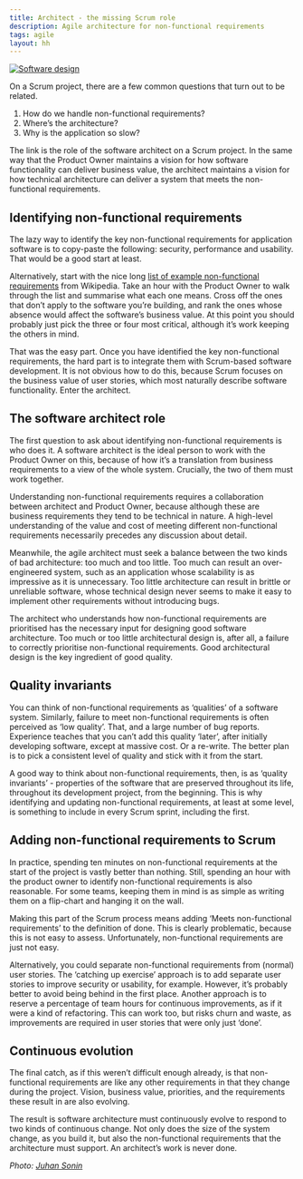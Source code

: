 ```yaml
---
title: Architect - the missing Scrum role
description: Agile architecture for non-functional requirements
tags: agile
layout: hh
---
```


[ ![Software design](architect.jpg) ](https://www.flickr.com/photos/juhansonin/12140602074)

On a Scrum project, there are a few common questions that turn out to be related.

1. How do we handle non-functional requirements?
2. Where’s the architecture?
3. Why is the application so slow?

The link is the role of the software architect on a Scrum project. In the same way that the Product Owner maintains a vision for how software functionality can deliver business value, the architect maintains a vision for how technical architecture can deliver a system that meets the non-functional requirements.


## Identifying non-functional requirements

The lazy way to identify the key non-functional requirements for application software is to copy-paste the following: security, performance and usability. That would be a good start at least.

Alternatively, start with the nice long 
[list of example non-functional requirements](http://en.wikipedia.org/wiki/Non-functional_requirement#Examples)
from Wikipedia. Take an hour with the Product Owner to walk through the list and summarise what each one means. Cross off the ones that don’t apply to the software you’re building, and rank the ones whose absence would affect the software’s business value. At this point you should probably just pick the three or four most critical, although it’s work keeping the others in mind.

That was the easy part. Once you have identified the key non-functional requirements, the hard part is to integrate them with Scrum-based software development. It is not obvious how to do this, because Scrum focuses on the business value of user stories, which most naturally describe software functionality. Enter the architect.


## The software architect role

The first question to ask about identifying non-functional requirements is who does it. A software architect is the ideal person to work with the Product Owner on this, because of how it’s a translation from business requirements to a view of the whole system. Crucially, the two of them must work together.

Understanding non-functional requirements requires a collaboration between architect and Product Owner, because although these are business requirements they tend to be technical in nature. A high-level understanding of the value and cost of meeting different non-functional requirements necessarily precedes any discussion about detail.

Meanwhile, the agile architect must seek a balance between the two kinds of bad architecture: too much and too little. Too much can result an over-engineered system, such as an application whose scalability is as impressive as it is unnecessary. Too little architecture can result in brittle or unreliable software, whose technical design never seems to make it easy to implement other requirements without introducing bugs.

The architect who understands how non-functional requirements are prioritised has the necessary input for designing good software architecture. Too much or too little architectural design is, after all, a failure to correctly prioritise non-functional requirements. Good architectural design is the key ingredient of good quality.


## Quality invariants

You can think of non-functional requirements as ‘qualities’ of a software system. Similarly, failure to meet non-functional requirements is often perceived as ‘low quality’. That, and a large number of bug reports. Experience teaches that you can’t add this quality ‘later’, after initially developing software, except at massive cost. Or a re-write. The better plan is to pick a consistent level of quality and stick with it from the start.

A good way to think about non-functional requirements, then, is as ‘quality invariants’ - properties of the software that are preserved throughout its life, throughout its development project, from the beginning. This is why identifying and updating non-functional requirements, at least at some level, is something to include in every Scrum sprint, including the first.


## Adding non-functional requirements to Scrum

In practice, spending ten minutes on non-functional requirements at the start of the project is vastly better than nothing. Still, spending an hour with the product owner to identify non-functional requirements is also reasonable. For some teams, keeping them in mind is as simple as writing them on a flip-chart and hanging it on the wall.

Making this part of the Scrum process means adding ‘Meets non-functional requirements’ to the definition of done. This is clearly problematic, because this is not easy to assess. Unfortunately, non-functional requirements are just not easy.

Alternatively, you could separate non-functional requirements from (normal) user stories. The ‘catching up exercise’ approach is to add separate user stories to improve security or usability, for example. However, it’s probably better to avoid being behind in the first place. Another approach is to reserve a percentage of team hours for continuous improvements, as if it were a kind of refactoring. This can work too, but risks churn and waste, as improvements are required in user stories that were only just ‘done’.


## Continuous evolution

The final catch, as if this weren’t difficult enough already, is that non-functional requirements are like any other requirements in that they change during the project. Vision, business value, priorities, and the requirements these result in are also evolving.

The result is software architecture must continuously evolve to respond to two kinds of continuous change. Not only does the size of the system change, as you build it, but also the non-functional requirements that the architecture must support. An architect’s work is never done.

_Photo: [Juhan Sonin](https://www.flickr.com/photos/juhansonin/12140602074)_
